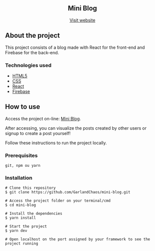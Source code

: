 
<!-- PROJECT LOGO -->
<br />
<p align="center">
  <h2 align="center">Mini Blog</h2>
  <p align="center">
    <a href="https://mini-blog-bernardobraga.vercel.app/">Visit website</a>
  </p>
</p>

<!-- ABOUT THE PROJECT -->
## About the project

This project consists of a blog made with React for the front-end and Firebase for the back-end.

### Technologies used

* [HTML5](https://developer.mozilla.org/pt-BR/docs/Web/Guide/HTML/HTML5)
* [CSS](https://developer.mozilla.org/pt-BR/docs/Web/CSS)
* [React](https://react.dev/)
* [Firebase](https://firebase.google.com/)

<!-- GETTING STARTED -->
## How to use

<p>Access the project on-line: <a href="https://mini-blog-bernardobraga.vercel.app/" target="blank_">Mini Blog</a>.</p>
<p>After accessing, you can visualize the posts created by other users or signup to create a post yourself!</p>

Follow these instructions to run the project locally. 

### Prerequisites

```git, npm ou yarn```

### Installation

```
# Clone this repository
$ git clone https://github.com/GarlandChaos/mini-blog.git

# Access the project folder on your terminal/cmd
$ cd mini-blog

# Install the dependencies
$ yarn install

# Start the project
$ yarn dev

# Open localhost on the port assigned by your framework to see the project running
```
